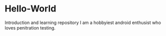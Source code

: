 # Hello-World
Introduction and learning repository
I am a hobbyiest android enthusist who loves penitration testing.
